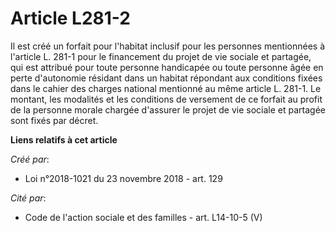 # Article L281-2

Il est créé un forfait pour l'habitat inclusif pour les personnes mentionnées à l'article L. 281-1 pour le financement du
projet de vie sociale et partagée, qui est attribué pour toute personne handicapée ou toute personne âgée en perte
d'autonomie résidant dans un habitat répondant aux conditions fixées dans le cahier des charges national mentionné au même
article L. 281-1. Le montant, les modalités et les conditions de versement de ce forfait au profit de la personne morale
chargée d'assurer le projet de vie sociale et partagée sont fixés par décret.

**Liens relatifs à cet article**

_Créé par_:

  - Loi n°2018-1021 du 23 novembre 2018 - art. 129

_Cité par_:

  - Code de l'action sociale et des familles - art. L14-10-5 (V)
